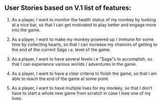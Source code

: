 ## User Stories based on V.1 list of features:

1. As a player, I want to monitor the health status of my monkey by looking at a nice bar, so that I can get motivated to play better and engage more into the game.

2. As a player, I want to make my monkey powered up / immune for some time by collecting hearts, so that I can increase my chances of getting to the end of the current Saga i.e. level of the game.

3. As a player, I want to have several levels i.e "Saga"s to accomplish, so that I can experience various worlds / adventures in the game.

4. As a player, I want to have a clear criteria to finish the game, so that I am able to reach the end of the game at some point.

5. As a player, I want to have multiple lives for my monkey, so that I don't have to start a whole new game from scratch in case I lose one of my lives. 

